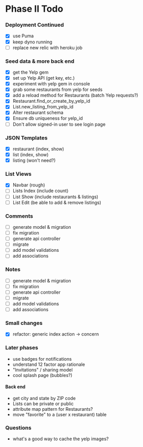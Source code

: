 # Phase II Todo

### Deployment Continued
- [x] use Puma
- [x] keep dyno running
- [ ] replace new relic with heroku job

### Seed data & more back end
- [x] get the Yelp gem
- [x] set up Yelp API (get key, etc.)
- [x] experiment with yelp gem in console
- [x] grab some restaurants from yelp for seeds
- [x] add a reload method for Restaurants (batch Yelp requests?)
- [x] Restaurant.find_or_create_by_yelp_id
- [x] List.new_listing_from_yelp_id
- [x] Alter restaurant schema
- [x] Ensure db uniqueness for yelp_id
- [ ] Don't allow signed-in user to see login page

### JSON Templates
- [x] restaurant (index, show)
- [x] list (index, show)
- [x] listing (won't need?)

### List Views
- [x] Navbar (rough)
- [ ] Lists Index (include count)
- [ ] List Show (include restaurants & listings)
- [ ] List Edit (be able to add & remove listings)

### Comments
 - [ ] generate model & migration
 - [ ] fix migration
 - [ ] generate api controller
 - [ ] migrate
 - [ ] add model validations
 - [ ] add associations

### Notes
- [ ] generate model & migration
- [ ] fix migration
- [ ] generate api controller
- [ ] migrate
- [ ] add model validations
- [ ] add associations

### Small changes
- [x] refactor: generic index action -> concern

### Later phases
 - use badges for notifications
 - understand 12 factor app rationale
 - "Invitations" / sharing model
 - cool splash page (bubbles?)

#### Back end
- get city and state by ZIP code
- Lists can be private or public
- attribute map pattern for Restaurants?
- move "favorite" to a (user x restaurant) table


### Questions
 - what's a good way to cache the yelp images?
